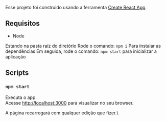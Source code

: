 
Esse projeto foi construido usando a ferramenta [Create React App](https://github.com/facebook/create-react-app).

## Requisitos
- Node


Estando na pasta raíz do diretório
Rode o comando: `npm i`
Para instalar as dependências
Em seguida, rode o comando: `npm start` para inicializar a aplicação

## Scripts

### `npm start`

Executa o app.\
Acesse [http://localhost:3000](http://localhost:3000) para visualizar no seu browser.

A página recarregará com qualquer edição que fizer.\

